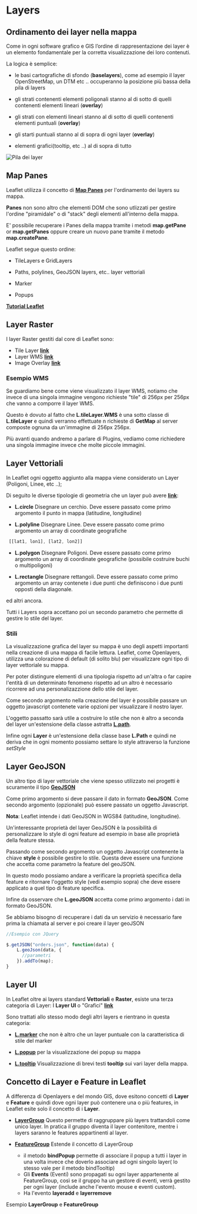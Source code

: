 # Layers

## Ordinamento dei layer nella mappa

Come in ogni software grafico e GIS l’ordine di rappresentazione dei layer è un elemento fondamentale per la corretta visualizzazione dei loro contenuti.
 
La logica è semplice:

* le basi cartografiche di sfondo (**baselayers**), come ad esempio il layer OpenStreetMap, un DTM etc .. occuperanno la posizione più bassa della pila di layers

* gli strati contenenti elementi poligonali stanno al di sotto di quelli contenenti elementi lineari (**overlay**)

* gli strati con elementi lineari stanno al di sotto di quelli contenenti elementi puntuali (**overlay**)

* gli starti puntuali stanno al di sopra di ogni layer (**overlay**)

* elementi grafici(tooltip, etc ..) al di sopra di tutto


<img src="/corso-leaflet/assets/img/layers_stack.png" title="Pila dei layer"/>


## Map Panes

Leaflet utilizza il concetto di [**Map Panes**](https://leafletjs.com/reference-1.7.1.html#map-pane) per l'ordinamento dei layers su mappa.

**Panes** non sono altro che elementi DOM che sono utlizzati per gestire l'ordine "piramidale" o di "stack" degli elementi all'interno della mappa.

E' possibile recuperare i Panes della mappa tramite i metodi **map.getPane** or **map.getPanes** oppure creare un nuovo pane tramite il metodo **map.createPane**.

Leaflet segue questo ordine:

* TileLayers e GridLayers

* Paths, polylines, GeoJSON layers, etc.. layer vettoriali

* Marker 

* Popups


[**Tutorial Leaflet**](https://leafletjs.com/examples/map-panes/)

<map-panes></map-panes>

## Layer Raster 

I layer Raster gestiti dal core di Leaflet sono:

* Tile Layer [**link**](https://leafletjs.com/reference-1.7.1.html#tilelayer)
* Layer WMS [**link**](https://leafletjs.com/reference-1.7.1.html#tilelayer-wms)
* Image Overlay [**link**](https://leafletjs.com/reference-1.7.1.html#imageoverlay)


### Esempio WMS

<wmslayer></wmslayer>

Se guardiamo bene come viene visualizzato il layer WMS, notiamo che invece di una singola immagine vengono richieste "tile" di 256px per 256px che vanno a comporre il layer WMS.

Questo è dovuto al fatto che **L.tileLayer.WMS** è una sotto classe di **L.tileLayer** e quindi verranno effettuate n richieste di **GetMap** al server composte ognuna da un'immagine di 256px 256px.

Più avanti quando andremo a parlare di Plugins, vediamo come richiedere una singola immagine invece che molte piccole immagini.

## Layer Vettoriali 

In Leaflet ogni oggetto aggiunto alla mappa viene considerato un Layer (Poligoni, Linee, etc ..);

Di seguito le diverse tipologie di geometria che un layer può avere [**link**](https://leafletjs.com/reference-1.7.1.html#path):

* **L.circle** Disegnare un cerchio. Deve essere passato come primo argomento il punto in mappa (latitudine, longitudine) 

* **L.polyline** Disegnare Linee. Deve essere passato come primo argomento un array di coordinate geografiche 
```js
 [[lat1, lon1], [lat2, lon2]]
```

* **L.polygon** Disegnare Poligoni. Deve essere passato come primo argomento un array di coordinate geografiche  (possibile costruire buchi o multipoligoni)

* **L.rectangle** Disegnare rettangoli. Deve essere passato come primo argomento un array contenete i due punti che definiscono i due punti opposti della diagonale.

ed altri ancora.

Tutti i Layers sopra accettano poi un secondo parametro che permette di gestire lo stile del layer.

### Stili

La visualizzazione grafica del layer su mappa è uno degli aspetti importanti nella creazione di una mappa di facile lettura.
Leaflet, come Openlayers, utilizza una colorazione di default (di solito blu)  per visualizzare ogni tipo di layer vettoriale su mappa. 

Per poter distingure elementi di una tipologia rispetto ad un'altra o far capire l'entità di un determinato fenomeno rispetto ad un altro è necessario ricorrere ad una personalizazzione dello stile del layer.

Come secondo argomento nella creazione del layer è possibile passare un oggetto javascript contenete varie opzioni per visualizzare il nostro layer.

L'oggetto passatto sarà utile a costruire lo stile che non è altro a seconda del layer un'estensione della classe astratta [**L.path**](https://leafletjs.com/reference-1.7.1.html#path).

<vector-style></vector-style>

Infine ogni **Layer** è un'estensione della classe base **L.Path** e quindi ne deriva che in ogni momento possiamo settare lo style attraverso la funzione *setStyle*

## Layer GeoJSON

Un altro tipo di layer vettoriale che viene spesso utilizzato nei progetti è scuramente il tipo [**GeoJSON**](https://leafletjs.com/reference-1.7.1.html#geojson)

Come primo argomento si deve passare il dato in formato **GeoJSON**. Come secondo argomento (opzionale) può essere passato un oggetto Javascript.

**Nota**: Leaflet intende i dati GeoJSON in WGS84 (latitudine, longitudine).

<layer-geojson></layer-geojson>

Un'interessante proprietà del layer GeoJSON è la possibilità di personalizzare lo style di ogni feature ad esempio in base alle proprietà della feature stessa.

Passando come secondo argomento un oggetto Javascript contenente la chiave **style** è possibile gestire lo stile. Questa deve essere una funzione che accetta come parametro la feature del geoJSON.

In questo modo possiamo andare a verificare la proprietà specifica della feature e ritornare l'oggetto style (vedi esempio sopra) che deve essere applicato a quel tipo di feature specifica. 

Infine da osservare che **L.geoJSON** accetta come primo argomento i dati in formato GeoJSON.

Se abbiamo bisogno di recuperare i dati da un servizio è necessario fare prima la chiamata al server e poi creare il layer geoJSON

```js
//Esempio con JQuery

$.getJSON("orders.json", function(data) {
    L.geoJson(data, {
      //parametri
    }).addTo(map);
}

````

## Layer UI

In Leaflet oltre ai layers standard **Vettoriali** e **Raster**, esiste una terza categoria di Layer: I **Layer UI** o "Grafici" [**link**](https://leafletjs.com/reference-1.7.1.html#marker)

Sono trattati allo stesso modo degli altri layers e rientrano in questa categoria:

* [**L.marker**](https://leafletjs.com/reference-1.7.1.html#marker) che non è altro che un layer puntuale con la caratteristica di stile del marker
   
* [**L.popup**](https://leafletjs.com/reference-1.7.1.html#popup) per la visualizzazione dei popup su mappa

* [**L.tooltip**](https://leafletjs.com/reference-1.7.1.html#tooltip) Visualizzazione di brevi testi **tooltip** sui vari layer della mappa.
                                                                       

<marker-popup-tooltip></marker-popup-tooltip>


## Concetto di Layer e Feature in Leaflet

A differenza di Openlayers e del mondo GIS, dove esitono concetti di **Layer** e **Feature** e quindi dove ogni layer può contenere una o più features, in Leaflet esite solo il concetto di i **Layer**.

* [**LayerGroup**](https://leafletjs.com/reference-1.7.1.html#layergroup) Questo permette di raggruppare più layers trattandoli come unico layer. In pratica il gruppo diventa il layer contenitore, mentre i layers saranno le features appartinenti al layer.

* [**FeatureGroup**](https://leafletjs.com/reference-1.7.1.html#featuregroup) Estende il concetto di LayerGroup 
    * il metodo **bindPopup** permette di associare il popup a tutti i layer in una volta invece che doverlo associare ad ogni singolo layer( lo stesso vale per il metodo bindTooltip)
    * Gli **Events** (Eventi) sono propagati su ogni layer appartenente al FeatureGroup, così se il gruppo ha un gestore di eventi, verrà gestito per ogni layer (include anche l'evento mouse e eventi custom).
    * Ha l'evento **layeradd** e **layerremove**

Esempio **LayerGroup** e **FeatureGroup**

<layergroup-featuregroup></layergroup-featuregroup>





